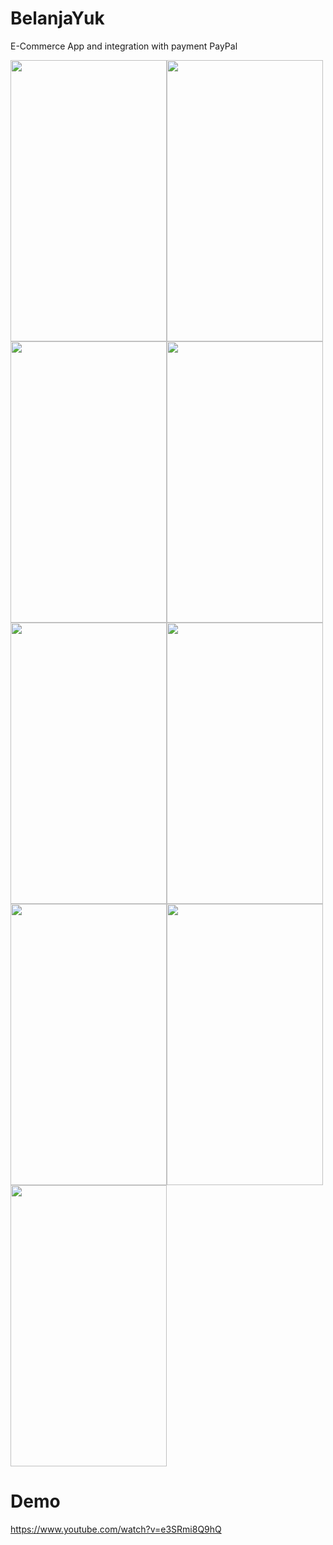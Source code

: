 # BelanjaYuk
E-Commerce App and integration with payment PayPal

<img src="https://github.com/kardihaekal/BelanjaYuk/blob/master/asset/screenshot_1.png" height="450" width="250"><img src="https://github.com/kardihaekal/BelanjaYuk/blob/master/asset/screenshot_2.png" height="450" width="250"><img src="https://github.com/kardihaekal/BelanjaYuk/blob/master/asset/screenshot_3.png" height="450" width="250"><img src="https://github.com/kardihaekal/BelanjaYuk/blob/master/asset/screenshot_4.png" height="450" width="250"><img src="https://github.com/kardihaekal/BelanjaYuk/blob/master/asset/screenshot_5.png" height="450" width="250"><img src="https://github.com/kardihaekal/BelanjaYuk/blob/master/asset/screenshot_6.png" height="450" width="250"><img src="https://github.com/kardihaekal/BelanjaYuk/blob/master/asset/screenshot_7.png" height="450" width="250"><img src="https://github.com/kardihaekal/BelanjaYuk/blob/master/asset/screenshot_8.png" height="450" width="250"><img src="https://github.com/kardihaekal/BelanjaYuk/blob/master/asset/screenshot_9.png" height="450" width="250">

# Demo
https://www.youtube.com/watch?v=e3SRmi8Q9hQ
